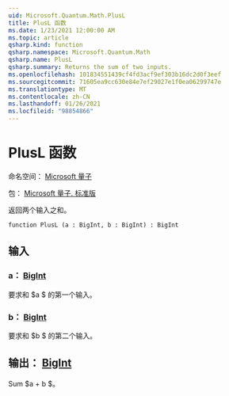 ```yaml
---
uid: Microsoft.Quantum.Math.PlusL
title: PlusL 函数
ms.date: 1/23/2021 12:00:00 AM
ms.topic: article
qsharp.kind: function
qsharp.namespace: Microsoft.Quantum.Math
qsharp.name: PlusL
qsharp.summary: Returns the sum of two inputs.
ms.openlocfilehash: 101834551439cf4fd3acf9ef303b16dc2d0f3eef
ms.sourcegitcommit: 71605ea9cc630e84e7ef29027e1f0ea06299747e
ms.translationtype: MT
ms.contentlocale: zh-CN
ms.lasthandoff: 01/26/2021
ms.locfileid: "98854866"
---
```

# <a name="plusl-function"></a>PlusL 函数

命名空间： [Microsoft 量子](xref:Microsoft.Quantum.Math)

包： [Microsoft 量子. 标准版](https://nuget.org/packages/Microsoft.Quantum.Standard)


返回两个输入之和。

```qsharp
function PlusL (a : BigInt, b : BigInt) : BigInt
```


## <a name="input"></a>输入

### <a name="a--bigint"></a>a： [BigInt](xref:microsoft.quantum.lang-ref.bigint)

要求和 $a $ 的第一个输入。


### <a name="b--bigint"></a>b： [BigInt](xref:microsoft.quantum.lang-ref.bigint)

要求和 $b $ 的第二个输入。



## <a name="output--bigint"></a>输出： [BigInt](xref:microsoft.quantum.lang-ref.bigint)

Sum $a + b $。